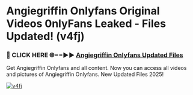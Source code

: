 # Angiegriffin Onlyfans Original Videos 0nlyFans Leaked - Files Updated! (v4fj)

<h3>🔴 CLICK HERE 🌐==►► <a href="https://tinyurl.com/2m67pmp6" rel="nofollow">Angiegriffin Onlyfans Updated Files</a></h3>

Get Angiegriffin Onlyfans and all content. Now you can access all videos and pictures of Angiegriffin Onlyfans. New Updated Files 2025!

[![v4fj](https://i.imgur.com/H4QAA4z.gif)](https://tinyurl.com/2m67pmp6)